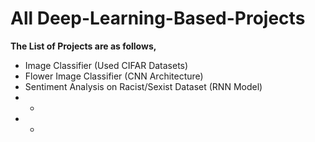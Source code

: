 # All Deep-Learning-Based-Projects

<b>The List of Projects are as follows,</b>

- Image Classifier (Used CIFAR Datasets)
- Flower Image Classifier (CNN Architecture)
- Sentiment Analysis on Racist/Sexist Dataset (RNN Model)
- -
- -

